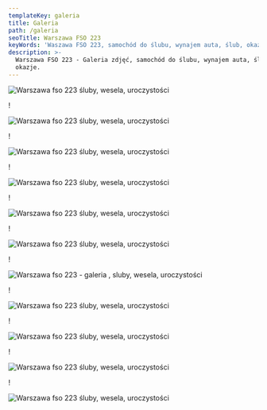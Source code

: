 ```yaml
---
templateKey: galeria
title: Galeria
path: /galeria
seoTitle: Warszawa FSO 223
keyWords: 'Waszawa FSO 223, samochód do ślubu, wynajem auta, ślub, okazje.'
description: >-
  Warszawa FSO 223 - Galeria zdjęć, samochód do ślubu, wynajem auta, ślub,
  okazje.
---
```

![Warszawa fso 223 śluby, wesela, uroczystości ](/img/14542561_1063912277062251_3861276294457316761_o.jpg)

!

![Warszawa fso 223 śluby, wesela, uroczystości ](/img/16601787_1191616864291791_2600445322788074287_o.jpg)

!

![Warszawa fso 223 śluby, wesela, uroczystości ](/img/14500251_1063911927062286_5232329769105838631_o.jpg)

!

![Warszawa fso 223 śluby, wesela, uroczystości ](/img/14124333_1024031354383677_1368180529251787410_o.jpg)

!

![Warszawa fso 223 śluby, wesela, uroczystości ](/img/906104_846517152135099_3972786588435962890_o.jpg)

!

![Warszawa fso 223 śluby, wesela, uroczystości ](/img/12091465_841398735980274_178205088481506171_o.jpg)

!

![Warszawa fso 223 - galeria , sluby, wesela, uroczystości](/img/16487665_1191616884291789_4258802591952788921_o-1-.jpg)

!

![Warszawa fso 223 śluby, wesela, uroczystości ](/img/16825949_1209730442480433_6941375034448314847_o-1-.jpg)

!

![Warszawa fso 223 śluby, wesela, uroczystości ](/img/warszawa_slider.jpg)

!

![Warszawa fso 223 śluby, wesela, uroczystości ](/img/warszawa_slider2.jpg)

!

![Warszawa fso 223 śluby, wesela, uroczystości ](/img/warszawa_slider3.jpg)
